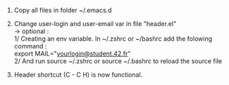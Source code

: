 1) Copy all files in folder ~/.emacs.d

2) Change user-login and user-email var in file "header.el"   
   -> optional :    
      	  1/ Creating an env variable. In ~/.zshrc or ~/bashrc add the folowing command :   
            export MAIL="yourlogin@student.42.fr"  
	  2/ And run source ~/.zshrc or source ~/.bashrc to reload the source file
   	  
3) Header shortcut (C - C H) is now functional.
